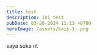 ```yaml
---
title: test
description: ini test
pubDate: 03-28-2024 11:13 +0700
heroImage: /assets/bais-1-.png
---
```

s﻿aya suka nt